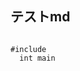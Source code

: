 ## テストmd

<script src="https://gist.github.com/KKimishima/84c0e7060143ad04c1dfdcf0f8ef695f.js"></script>

<pre><code>
#include<stdio.h> 
  int main
</pre></cede>
